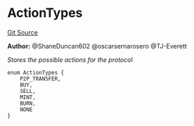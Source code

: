 # ActionTypes
[Git Source](https://github.com/thrackle-io/tron/blob/3811b4273256819e871165284a320ac92fbb3641/src/common/ActionEnum.sol)

**Author:**
@ShaneDuncan602 @oscarsernarosero @TJ-Everett

*Stores the possible actions for the protocol*


```solidity
enum ActionTypes {
    P2P_TRANSFER,
    BUY,
    SELL,
    MINT,
    BURN,
    NONE
}
```

